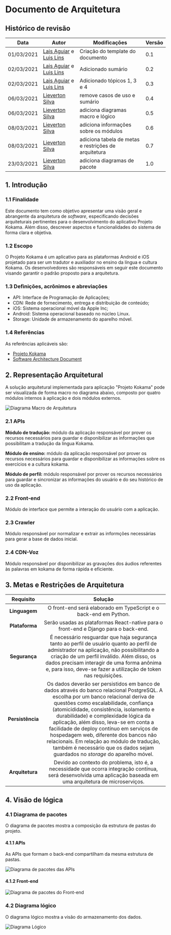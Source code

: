 # Documento de Arquitetura

## Histórico de revisão

| Data       | Autor                                        | Modificações                      | Versão |
| ---------- | -------------------------------------------- | --------------------------------- | ------ |
| 01/03/2021 | [Lais Aguiar](https://github.com/laispa) e [Luis Lins](https://github.com/luisgaboardi) | Criação do template do documento | 0.1    |
| 02/03/2021 | [Lais Aguiar](https://github.com/laispa) e [Luis Lins](https://github.com/luisgaboardi) | Adicionado sumário | 0.2    |
| 02/03/2021 | [Lais Aguiar](https://github.com/laispa) e [Luis Lins](https://github.com/luisgaboardi) | Adicionado tópicos 1, 3 e 4| 0.3    |
| 06/03/2021 | [Lieverton Silva](https://github.com/lievertom) | remove casos de uso e sumário | 0.4    |
| 06/03/2021 | [Lieverton Silva](https://github.com/lievertom) | adiciona diagramas macro e lógico | 0.5    |
| 08/03/2021 | [Lieverton Silva](https://github.com/lievertom) | adiciona informações sobre os módulos | 0.6 |
| 08/03/2021 | [Lieverton Silva](https://github.com/lievertom) | adiciona tabela de metas e restrições de arquitetura | 0.7 |
| 23/03/2021 | [Lieverton Silva](https://github.com/lievertom) | adiciona diagramas de pacote | 1.0 |

## 1. Introdução

### 1.1 Finalidade

Este documento tem como objetivo apresentar uma visão geral e abrangente da arquitetura de *software*, especificando decisões arquiteturais pertinentes para o desenvolvimento do aplicativo Projeto Kokama. Além disso, descrever aspectos e funcionalidades do sistema de forma clara e objetiva.

### 1.2 Escopo

O Projeto Kokama é um aplicativo para as plataformas Android e iOS projetado para ser um tradutor e auxiliador no ensino da língua e cultura Kokama. Os desenvolvedores são responsáveis em seguir este documento visando garantir o padrão proposto para a arquitetura.

### 1.3 Definições, acrônimos e abreviações

- API: Interface de Programação de Aplicações;
- CDN: Rede de fornecimento, entrega e distribuição de conteúdo;
- iOS: Sistema operacional móvel da Apple Inc;
- Android: Sistema operacional baseado no núcleo Linux.
- Storage: Unidade de armazenamento do aparelho móvel.

### 1.4 Referências

As referências aplicáveis são:

- [Projeto Kokama](https://fga-eps-mds.github.io/2020.2-Projeto-Kokama-Wiki/)
- [Software Architecture Document](https://sce.uhcl.edu/helm/RationalUnifiedProcess/webtmpl/templates/a_and_d/rup_sad.htm#1.%20%20%20%20%20%20%20%20%20%20%20%20%20%20%20%20%20%20Introduction)

## 2. Representação Arquitetural

A solução arquitetural implementada para aplicação "Projeto Kokama" pode ser visualizada de forma macro no diagrama abaixo, composto por quatro módulos internos à aplicação e dois módulos externos.

![Diagrama Macro de Arquitetura](../assets/img/architecture/architecture_diagram.png)

### 2.1 APIs

**Módulo de tradução:** módulo da aplicação responsável por prover os recursos necessários para guardar e disponibilizar as informações que possibilitam a tradução da língua Kokama.

**Módulo de ensino:** módulo da aplicação responsável por prover os recursos necessários para guardar e disponibilizar as informações sobre os exercícios e a cultura kokama.

**Módulo de perfil:** módulo responsável por prover os recursos necessários para guardar e sincronizar as informações do usuário e do seu histórico de uso da aplicação.

### 2.2 Front-end

Módulo de interface que permite a interação do usuário com a aplicação.

### 2.3 Crawler

Módulo responsável por normalizar e extrair as informções necessárias para gerar a base de dados inicial.

### 2.4 CDN-Voz

Módulo responsável por disponibilizar as gravações dos áudios referentes às palavras em kokama de forma rápida e eficiente.

## 3. Metas e Restrições de Arquitetura

| Requisito | Solução |
|:---------:|:-------:|
| **Linguagem** | O front-end será elaborado em TypeScript e o back-end em Python. |
| **Plataforma** | Serão usadas as plataformas React-native para o front-end e Django para o back-end. |
| **Segurança** | É necessário resguardar que haja segurança tanto ao perfil de usuário quanto ao perfil de admistrador na aplicação, não possibilitando a criação de um perfil inválido. Além disso, os dados precisam interagir de uma forma anônima e, para isso, deve-se fazer a utilização de token nas requisições. |
| **Persistência** | Os dados deverão ser persistidos em banco de dados através do banco relacional PostgreSQL. A escolha por um banco relacional deriva de questões como escalabilidade, confiança (atomicididade, consistência, isolamento e durabilidade) e complexidade lógica da aplicação, além disso, leva-se em conta a facilidade de deploy contínuo em serviços de hospedagem web, diferente dos bancos não relacionais. Em relação ao módulo de tradução, também é necessário que os dados sejam guardados no *storage* do aparelho móvel. |
| **Arquitetura** | Devido ao contexto do problema, isto é, a necessidade que ocorra integração contínua, será desenvolvida uma aplicação baseada em uma arquitetura de microserviços. |

## 4. Visão de lógica

### 4.1 Diagrama de pacotes

O diagrama de pacotes mostra a composição da estrutura de pastas do projeto.

#### 4.1.1 APIs

As APIs que formam o back-end compartilham da mesma estrutura de pastas.

![Diagrama de pacotes das APIs](../assets/img/architecture/api_package_diagram.png)


#### 4.1.2 Front-end

![Diagrama de pacotes do Front-end](../assets/img/architecture/front_end_package_diagram.png)


### 4.2 Diagrama lógico

O diagrama lógico mostra a visão do armazenamento dos dados.

![Diagrama Lógico](../assets/img/architecture/logic_diagram.png)